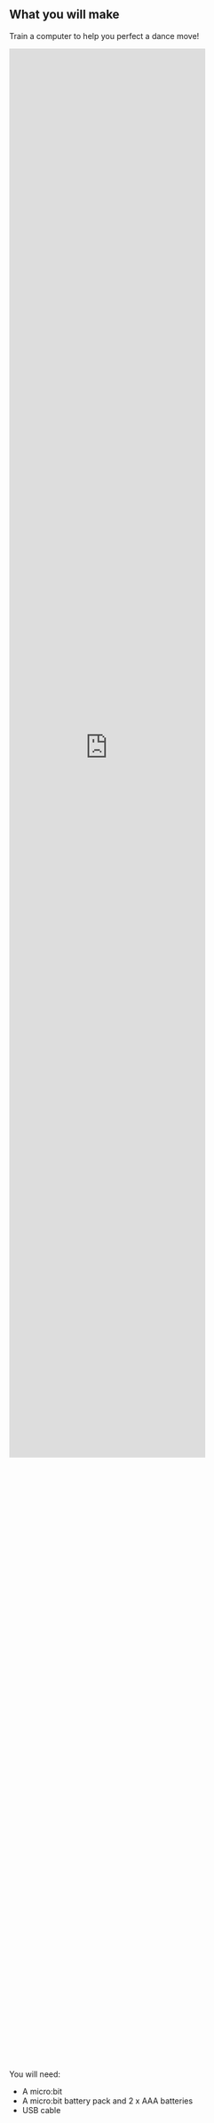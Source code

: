 ## What you will make

Train a computer to help you perfect a dance move!

<html>
  <div style="position: relative; height: 70%; padding-top: 177.78%;">
      <iframe style="position: absolute; top: 0; left: 0; right: 0; width: 70%; height: 70%; border: none;" src="https://www.youtube.com/embed/p3ZD3kH8yrQ?rel=0&cc_load_policy=1" allowfullscreen allow="accelerometer; autoplay; clipboard-write; encrypted-media; gyroscope; picture-in-picture; web-share">
      </iframe>
  </div>
</html>

You will need:
- A micro:bit
- A micro:bit battery pack and 2 x AAA batteries 
- USB cable
